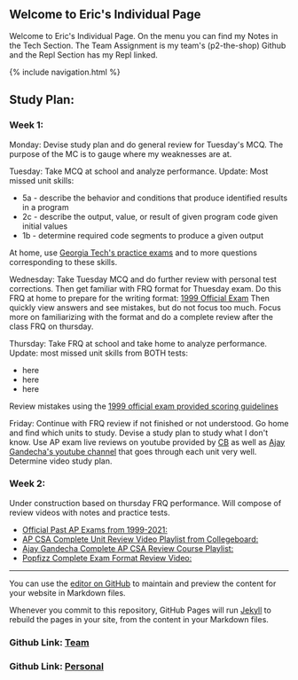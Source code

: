 ## Welcome to Eric's Individual Page

Welcome to Eric's Individual Page. On the menu you can find my Notes in the Tech Section. The Team Assignment is my team's (p2-the-shop) Github and the Repl Section has my Repl linked.

{% include navigation.html %}

## Study Plan:

### Week 1: 

Monday: Devise study plan and do general review for Tuesday's MCQ. The purpose of the MC is to gauge where my weaknesses are at.

Tuesday: Take MCQ at school and analyze performance. Update: Most missed unit skills:
- 5a - describe the behavior and conditions that produce identified results in a program
- 2c - describe the output, value, or result of given program code given initial values
- 1b - determine required code segments to produce a given output

At home, use [Georgia Tech's practice exams](https://www.apcsaexam.org/mcpractice.html) and to more questions corresponding to these skills.

Wednesday: Take Tuesday MCQ and do further review with personal test corrections. Then get familiar with FRQ format for Thuesday exam.
Do this FRQ at home to prepare for the writing format: [1999 Official Exam](https://secure-media.collegeboard.org/apc/compsci_a_99.pdf) Then quickly view answers and see mistakes, but do not focus too much. Focus more on familiarizing with the format and do a complete review after the class FRQ on thursday.

Thursday: Take FRQ at school and take home to analyze performance. Update: most missed unit skills from BOTH tests:
- here
- here
- here

Review mistakes using the [1999 official exam provided scoring guidelines](https://secure-media.collegeboard.org/apc/1999_cs_q_a.pdf)

Friday: Continue with FRQ review if not finished or not understood. Go home and find which units to study. Devise a study plan to study what I don't know. Use AP exam live reviews on youtube provided by [CB](https://www.youtube.com/watch?v=-NXby4ahlnU&list=PLoGgviqq4845xKOY11PnkE7aqJC7-bYrd) as well as [Ajay Gandecha's youtube channel](https://www.youtube.com/watch?v=JYLJbVECJxs&list=PLfpeXtDSa8rUl8S9NtbPKlg0ikc-rw-LC) that goes through each unit very well. Determine video study plan.

### Week 2:

Under construction based on thursday FRQ performance. Will compose of review videos with notes and practice tests.

- [Official Past AP Exams from 1999-2021:](https://apcentral.collegeboard.org/courses/ap-computer-science-a/exam/past-exam-questions)
- [AP CSA Complete Unit Review Video Playlist from Collegeboard:](https://www.youtube.com/playlist?list=PLoGgviqq4845xKOY11PnkE7aqJC7-bYrd)
- [Ajay Gandecha Complete AP CSA Review Course Playlist:](https://www.youtube.com/playlist?list=PLfpeXtDSa8rUl8S9NtbPKlg0ikc-rw-LC)
- [Popfizz Complete Exam Format Review Video:](https://www.youtube.com/watch?v=_mClihsGtjY)

----------

You can use the [editor on GitHub](https://github.com/elw55555/individualgit/edit/gh-pages/index.md) to maintain and preview the content for your website in Markdown files.

Whenever you commit to this repository, GitHub Pages will run [Jekyll](https://jekyllrb.com/) to rebuild the pages in your site, from the content in your Markdown files.

### Github Link: [Team](https://github.com/gracele246/theshop)
### Github Link: [Personal](https://github.com/elw55555/individualgit)

